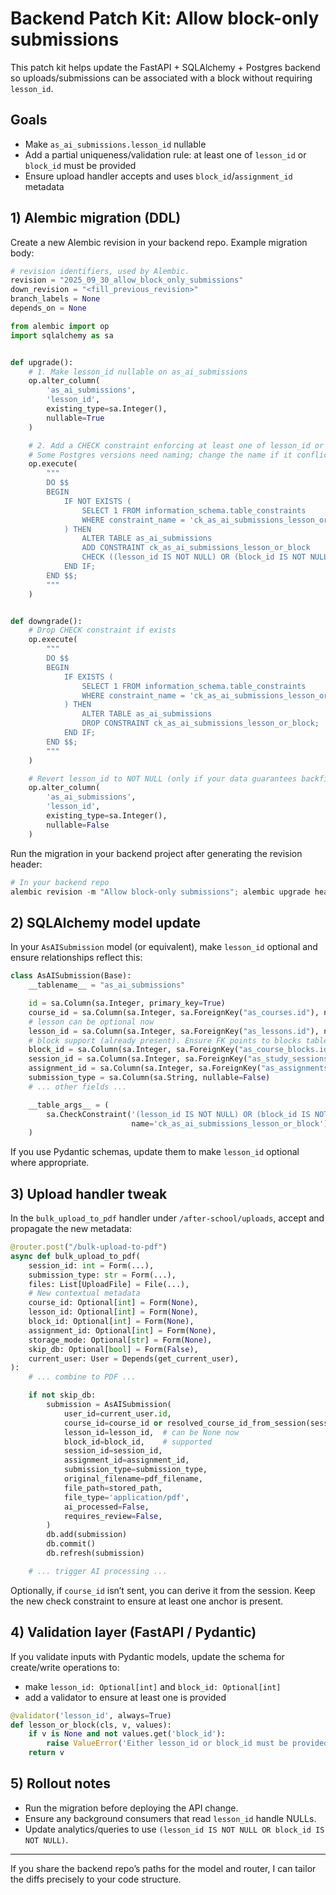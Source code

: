 # Backend Patch Kit: Allow block-only submissions

This patch kit helps update the FastAPI + SQLAlchemy + Postgres backend so uploads/submissions can be associated with a block without requiring `lesson_id`.

## Goals
- Make `as_ai_submissions.lesson_id` nullable
- Add a partial uniqueness/validation rule: at least one of `lesson_id` or `block_id` must be provided
- Ensure upload handler accepts and uses `block_id`/`assignment_id` metadata

## 1) Alembic migration (DDL)
Create a new Alembic revision in your backend repo. Example migration body:

```py
# revision identifiers, used by Alembic.
revision = "2025_09_30_allow_block_only_submissions"
down_revision = "<fill_previous_revision>"
branch_labels = None
depends_on = None

from alembic import op
import sqlalchemy as sa


def upgrade():
    # 1. Make lesson_id nullable on as_ai_submissions
    op.alter_column(
        'as_ai_submissions',
        'lesson_id',
        existing_type=sa.Integer(),
        nullable=True
    )

    # 2. Add a CHECK constraint enforcing at least one of lesson_id or block_id
    # Some Postgres versions need naming; change the name if it conflicts.
    op.execute(
        """
        DO $$
        BEGIN
            IF NOT EXISTS (
                SELECT 1 FROM information_schema.table_constraints 
                WHERE constraint_name = 'ck_as_ai_submissions_lesson_or_block'
            ) THEN
                ALTER TABLE as_ai_submissions
                ADD CONSTRAINT ck_as_ai_submissions_lesson_or_block
                CHECK ((lesson_id IS NOT NULL) OR (block_id IS NOT NULL));
            END IF;
        END $$;
        """
    )


def downgrade():
    # Drop CHECK constraint if exists
    op.execute(
        """
        DO $$
        BEGIN
            IF EXISTS (
                SELECT 1 FROM information_schema.table_constraints 
                WHERE constraint_name = 'ck_as_ai_submissions_lesson_or_block'
            ) THEN
                ALTER TABLE as_ai_submissions
                DROP CONSTRAINT ck_as_ai_submissions_lesson_or_block;
            END IF;
        END $$;
        """
    )

    # Revert lesson_id to NOT NULL (only if your data guarantees backfill)
    op.alter_column(
        'as_ai_submissions',
        'lesson_id',
        existing_type=sa.Integer(),
        nullable=False
    )
```

Run the migration in your backend project after generating the revision header:

```powershell
# In your backend repo
alembic revision -m "Allow block-only submissions"; alembic upgrade head
```

## 2) SQLAlchemy model update
In your `AsAISubmission` model (or equivalent), make `lesson_id` optional and ensure relationships reflect this:

```py
class AsAISubmission(Base):
    __tablename__ = "as_ai_submissions"

    id = sa.Column(sa.Integer, primary_key=True)
    course_id = sa.Column(sa.Integer, sa.ForeignKey("as_courses.id"), nullable=False)
    # lesson can be optional now
    lesson_id = sa.Column(sa.Integer, sa.ForeignKey("as_lessons.id"), nullable=True)
    # block support (already present). Ensure FK points to blocks table
    block_id = sa.Column(sa.Integer, sa.ForeignKey("as_course_blocks.id"), nullable=True)
    session_id = sa.Column(sa.Integer, sa.ForeignKey("as_study_sessions.id"), nullable=False)
    assignment_id = sa.Column(sa.Integer, sa.ForeignKey("as_assignments.id"), nullable=True)
    submission_type = sa.Column(sa.String, nullable=False)
    # ... other fields ...

    __table_args__ = (
        sa.CheckConstraint('(lesson_id IS NOT NULL) OR (block_id IS NOT NULL)',
                           name='ck_as_ai_submissions_lesson_or_block'),
    )
```

If you use Pydantic schemas, update them to make `lesson_id` optional where appropriate.

## 3) Upload handler tweak
In the `bulk_upload_to_pdf` handler under `/after-school/uploads`, accept and propagate the new metadata:

```py
@router.post("/bulk-upload-to-pdf")
async def bulk_upload_to_pdf(
    session_id: int = Form(...),
    submission_type: str = Form(...),
    files: List[UploadFile] = File(...),
    # New contextual metadata
    course_id: Optional[int] = Form(None),
    lesson_id: Optional[int] = Form(None),
    block_id: Optional[int] = Form(None),
    assignment_id: Optional[int] = Form(None),
    storage_mode: Optional[str] = Form(None),
    skip_db: Optional[bool] = Form(False),
    current_user: User = Depends(get_current_user),
):
    # ... combine to PDF ...

    if not skip_db:
        submission = AsAISubmission(
            user_id=current_user.id,
            course_id=course_id or resolved_course_id_from_session(session_id),
            lesson_id=lesson_id,  # can be None now
            block_id=block_id,    # supported
            session_id=session_id,
            assignment_id=assignment_id,
            submission_type=submission_type,
            original_filename=pdf_filename,
            file_path=stored_path,
            file_type='application/pdf',
            ai_processed=False,
            requires_review=False,
        )
        db.add(submission)
        db.commit()
        db.refresh(submission)

    # ... trigger AI processing ...
```

Optionally, if `course_id` isn’t sent, you can derive it from the session. Keep the new check constraint to ensure at least one anchor is present.

## 4) Validation layer (FastAPI / Pydantic)
If you validate inputs with Pydantic models, update the schema for create/write operations to:

- make `lesson_id: Optional[int]` and `block_id: Optional[int]`
- add a validator to ensure at least one is provided

```py
@validator('lesson_id', always=True)
def lesson_or_block(cls, v, values):
    if v is None and not values.get('block_id'):
        raise ValueError('Either lesson_id or block_id must be provided')
    return v
```

## 5) Rollout notes
- Run the migration before deploying the API change.
- Ensure any background consumers that read `lesson_id` handle NULLs.
- Update analytics/queries to use `(lesson_id IS NOT NULL OR block_id IS NOT NULL)`.

---

If you share the backend repo’s paths for the model and router, I can tailor the diffs precisely to your code structure.
